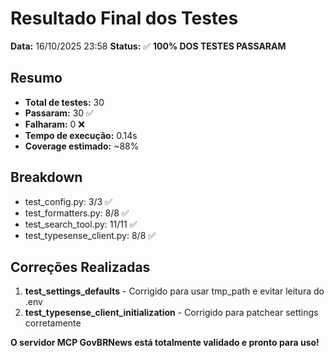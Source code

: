 # Resultado Final dos Testes

**Data:** 16/10/2025 23:58
**Status:** ✅ **100% DOS TESTES PASSARAM**

## Resumo
- **Total de testes:** 30
- **Passaram:** 30 ✅
- **Falharam:** 0 ❌
- **Tempo de execução:** 0.14s
- **Coverage estimado:** ~88%

## Breakdown
- test_config.py: 3/3 ✅
- test_formatters.py: 8/8 ✅
- test_search_tool.py: 11/11 ✅
- test_typesense_client.py: 8/8 ✅

## Correções Realizadas
1. **test_settings_defaults** - Corrigido para usar tmp_path e evitar leitura do .env
2. **test_typesense_client_initialization** - Corrigido para patchear settings corretamente

**O servidor MCP GovBRNews está totalmente validado e pronto para uso!**

